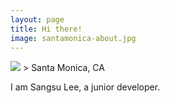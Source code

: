 ```yaml
---
layout: page
title: Hi there!
image: santamonica-about.jpg
---
```


<img src="{{ site.github.url }}/assets/img/{{ page.image }}">
> Santa Monica, CA

I am Sangsu Lee, a junior developer.
